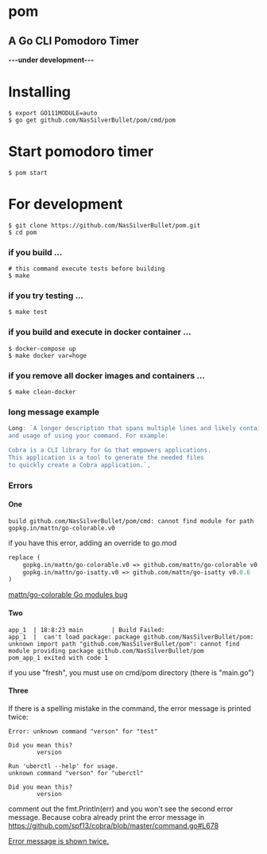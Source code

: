 # **pom**

## A Go CLI Pomodoro Timer

**---under development---**

# Installing
```shell
$ export GO111MODULE=auto
$ go get github.com/NasSilverBullet/pom/cmd/pom
```

# Start pomodoro timer
```shell
$ pom start
```

# For development

```shell
$ git clone https://github.com/NasSilverBullet/pom.git
$ cd pom
```

### if you build ...

```shell
# this command execute tests before building
$ make
```

### if you try testing ...
```shell
$ make test
```

### if you build and execute in docker container ...
```shell
$ docker-compose up
$ make docker var=hoge
```

### if you remove all docker images and containers ...
```shell
$ make clean-docker
```

### long message example
```go
Long: `A longer description that spans multiple lines and likely contains examples
and usage of using your command. For example:

Cobra is a CLI library for Go that empowers applications.
This application is a tool to generate the needed files
to quickly create a Cobra application.`,
```

### Errors

#### One
```shell
build github.com/NasSilverBullet/pom/cmd: cannot find module for path gopkg.in/mattn/go-colorable.v0
```
if you have this error, adding an override to go.mod
```go.mod
replace (
	gopkg.in/mattn/go-colorable.v0 => github.com/mattn/go-colorable v0.1.0
	gopkg.in/mattn/go-isatty.v0 => github.com/mattn/go-isatty v0.0.6
)
```
[mattn/go-colorable Go modules bug](https://github.com/mattn/go-colorable/issues/35)


#### Two
```shell
app_1  | 18:8:23 main        | Build Failed:
app_1  |  can't load package: package github.com/NasSilverBullet/pom: unknown import path "github.com/NasSilverBullet/pom": cannot find module providing package github.com/NasSilverBullet/pom
pom_app_1 exited with code 1
```
if you use "fresh", you must use on cmd/pom directory (there is "main.go")

#### Three
If there is a spelling mistake in the command, the error message is printed twice:
```shell
Error: unknown command "verson" for "test"

Did you mean this?
        version

Run 'uberctl --help' for usage.
unknown command "verson" for "uberctl"

Did you mean this?
        version
```

comment out the fmt.Println(err) and you won't see the second error message. Because cobra already print the error message in https://github.com/spf13/cobra/blob/master/command.go#L678

[Error message is shown twice.](https://github.com/spf13/cobra/issues/304)

